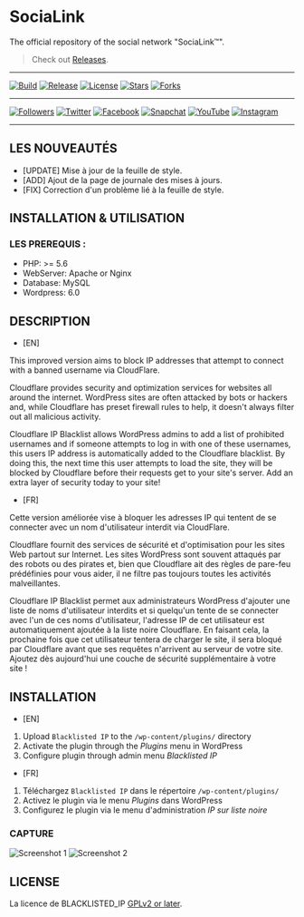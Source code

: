 # SociaLink
The official repository of the social network "SociaLink™".

> Check out <a href="https://github.com/SIDL-C0R0RATI0N/SociaLink/releases"> Releases</a>.

***
[![Build](https://img.shields.io/github/package-json/v/SIDL-C0R0RATI0N/SociaLink?style=social)](https://github.com/SIDL-C0R0RATI0N/SociaLink)
[![Release](https://img.shields.io/github/v/release/SIDL-C0R0RATI0N/SociaLink?include_prereleases&sort=date&style=social)](https://github.com/SIDL-C0R0RATI0N/SociaLink/releases)
[![License](https://img.shields.io/github/license/SIDL-C0R0RATI0N/BLACKLISTED_IP?style=social)](LICENSE.md)
[![Stars](https://img.shields.io/github/stars/SIDL-C0R0RATI0N/BLACKLISTED_IP?style=social)](https://github.com/SIDL-C0R0RATI0N/BLACKLISTED_IP/stargazers)
[![Forks](https://img.shields.io/github/forks/SIDL-C0R0RATI0N/BLACKLISTED_IP?style=social)](https://github.com/SIDL-C0R0RATI0N/BLACKLISTED_IP/network/members)
<br/>
***
[![Followers](https://img.shields.io/github/followers/SIDL-C0R0RATI0N?style=social)](https://github.com/SIDL-C0R0RATI0N/)
[![Twitter](https://img.shields.io/twitter/follow/SIDLCORPORATION?style=social)](https://www.twitter.com/SIDLCORPORATION)
[![Facebook](https://img.shields.io/twitter/url?label=Follow%20us%20on%20Facebook&logo=facebook&style=social&url=https%3A%2F%2Fwww.facebook.com%2Fsidl.corporation.officiel)](https://www.facebook.com/sidl.corporation.officiel)
[![Snapchat](https://img.shields.io/twitter/url?label=Add%20us%20on%20Snapchat&logo=snapchat&logoColor=yellow&style=social&url=https%3A%2F%2Fwww.snapchat.com%2Fadd%2Fsidlcorp.fr)](https://www.snapchat.com/add/sidlcorp.fr)
[![YouTube](https://img.shields.io/youtube/channel/subscribers/UCRolHgaCdwHj_oaNXUWC-lg?style=social)](https://www.youtube.com/channel/UCRolHgaCdwHj_oaNXUWC-lg)
[![Instagram](https://img.shields.io/twitter/url?label=Add%20us%20on%20Snapchat&logo=instagram&style=social&url=https%3A%2F%2Fwww.instagram.com%2Fsidl_corporation%2F)](https://www.instagram.com/sidl_corporation/)
***



## LES NOUVEAUTÉS

- [UPDATE] Mise à jour de la feuille de style.
- [ADD] Ajout de la page de journale des mises à jours.
- [FIX] Correction d'un problème lié à la feuille de style.

## INSTALLATION & UTILISATION
  ### LES PREREQUIS :
  * PHP: >= 5.6
  * WebServer: Apache or Nginx
  * Database: MySQL
  * Wordpress: 6.0

## DESCRIPTION

- [EN] 

This improved version aims to block IP addresses that attempt to connect with a banned username via CloudFlare.

Cloudflare provides security and optimization services for websites all around the internet. WordPress sites are often attacked by bots or hackers and, while Cloudflare has preset firewall rules to help, it doesn't always filter out all malicious activity.

Cloudflare IP Blacklist allows WordPress admins to add a list of prohibited usernames and if someone attempts to log in with one of these usernames, this users IP address is automatically added to the Cloudflare blacklist. By doing this, the next time this user attempts to load the site, they will be blocked by Cloudflare before their requests get to your site's server. Add an extra layer of security today to your site!

- [FR] 

Cette version améliorée vise à bloquer les adresses IP qui tentent de se connecter avec un nom d'utilisateur interdit via CloudFlare.

Cloudflare fournit des services de sécurité et d'optimisation pour les sites Web partout sur Internet. Les sites WordPress sont souvent attaqués par des robots ou des pirates et, bien que Cloudflare ait des règles de pare-feu prédéfinies pour vous aider, il ne filtre pas toujours toutes les activités malveillantes.

Cloudflare IP Blacklist permet aux administrateurs WordPress d'ajouter une liste de noms d'utilisateur interdits et si quelqu'un tente de se connecter avec l'un de ces noms d'utilisateur, l'adresse IP de cet utilisateur est automatiquement ajoutée à la liste noire Cloudflare. En faisant cela, la prochaine fois que cet utilisateur tentera de charger le site, il sera bloqué par Cloudflare avant que ses requêtes n'arrivent au serveur de votre site. Ajoutez dès aujourd'hui une couche de sécurité supplémentaire à votre site !

## INSTALLATION

- [EN]

1. Upload `Blacklisted IP` to the `/wp-content/plugins/` directory
2. Activate the plugin through the _Plugins_ menu in WordPress
3. Configure plugin through admin menu _Blacklisted IP_

- [FR]

1. Téléchargez `Blacklisted IP` dans le répertoire `/wp-content/plugins/`
2. Activez le plugin via le menu _Plugins_ dans WordPress
3. Configurez le plugin via le menu d'administration _IP sur liste noire_

### CAPTURE

  ![Screenshot 1](https://github.com/SIDL-C0R0RATI0N/BLACKLISTED_IP/blob/main/v4.0.0.0-stable/1.png)
  ![Screenshot 2](https://github.com/SIDL-C0R0RATI0N/BLACKLISTED_IP/blob/main/v4.0.0.0-stable/2.png)

## LICENSE

La licence de BLACKLISTED_IP [GPLv2 or later](http://www.gnu.org/licenses/gpl-2.0.html).
